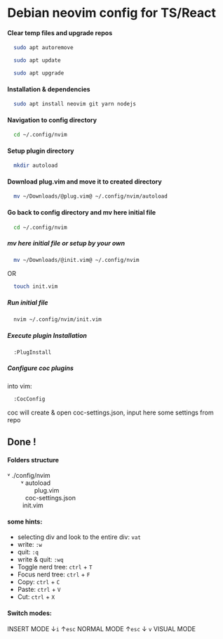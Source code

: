 # Debian neovim config for TS/React
#### Clear temp files and upgrade repos

```bash
  sudo apt autoremove
```

```bash
  sudo apt update
```

```bash
  sudo apt upgrade
```
#### Installation & dependencies

```bash
  sudo apt install neovim git yarn nodejs
```
#### Navigation to config directory 

```bash
  cd ~/.config/nvim 
```
#### Setup plugin directory

```bash
  mkdir autoload 
```
 #### Download plug.vim and move it to created directory
```bash
  mv ~/Downloads/@plug.vim@ ~/.config/nvim/autoload
```
#### Go back to config directory and mv here initial file 

```bash
  cd ~/.config/nvim 
```
##### mv here initial file or setup by your own 

```bash
  mv ~/Downloads/@init.vim@ ~/.config/nvim
```
OR 

```bash
  touch init.vim
```
##### Run initial file

```bash
  nvim ~/.config/nvim/init.vim
```
##### Execute plugin Installation

```bash
  :PlugInstall
```
##### Configure coc plugins
into vim:
```bash
  :CocConfig
```
coc will create & open coc-settings.json, input here some settings from repo

## Done !
#### Folders structure
˅ ./config/nvim <br />
⠀⠀⠀˅ autoload <br />
⠀⠀⠀⠀⠀⠀plug.vim <br />
⠀⠀⠀⠀coc-settings.json <br />
⠀⠀ ⠀init.vim 
#### some hints:
- selecting div and look to the entire div: ```vat```
- write: ```:w```
- quit: ```:q```
- write & quit: ```:wq```
- Toggle nerd tree: ```ctrl``` + ```T```
- Focus nerd tree: ```ctrl``` + ```F```
- Copy: ```ctrl``` + ```C```
- Paste: ```ctrl``` + ```V```
- Cut: ```ctrl``` + ```X```
#### Switch modes:
INSERT MODE
 ↓```i``` ↑```esc```
NORMAL MODE
 ↑```esc```   ↓ ```v```
VISUAL MODE
